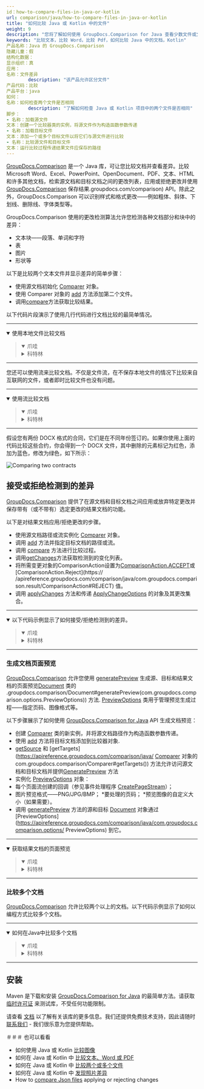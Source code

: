 ```yaml
---
id：how-to-compare-files-in-java-or-kotlin
url: comparison/java/how-to-compare-files-in-java-or-kotlin
title: "如何比较 Java 或 Kotlin 中的文件"
weight: 9
description: "您将了解如何使用 GroupDocs.Comparison for Java 查看少数文件或文档的差异。变化检测机制可根据需求配置"
keywords: "比较文本，比较 Word，比较 Pdf，如何比较 Java 中的文档，Kotlin"
产品名称：Java 的 GroupDocs.Comparison
隐藏儿童：假
结构化数据：
显示组织：真
应用：
名称：文件差异
        description: "该产品允许区分文件"
产品代码：比较
产品平台：java
如何：
名称：如何检查两个文件是否相同
        description: "了解如何检查 Java 或 Kotlin 项目中的两个文件是否相同"
脚步：
- 名称：加载源文件
文本：创建一个比较器类的实例，将源文件作为构造函数参数传递
- 名称：加载目标文件
文本：添加一个或多个目标文件以将它们与源文件进行比较
- 名称：比较源文件和目标文件
文本：运行比较过程传递结果文件应保存的路径
---
```


[GroupDocs.Comparison](https://products.groupdocs.com/comparison) 是一个 Java 库，可让您比较文档并查看差异。比较 Microsoft Word、Excel、PowerPoint、OpenDocument、PDF、文本、HTML 和许多其他文档，检索源文档和目标文档之间的更改列表，应用或拒绝更改并使用 [GroupDocs.Comparison](https://products) 保存结果.groupdocs.com/comparison) API。除此之外，GroupDocs.Comparison 可以识别样式和格式更改——例如粗体、斜体、下划线、删除线、字体类型等。

GroupDocs.Comparison 使用的更改检测算法允许您检测各种文档部分和块中的差异：

* 文本块——段落、单词和字符
* 表
* 图片
* 形状等

以下是比较两个文本文件并显示差异的简单步骤：

* 使用源文档初始化 [Comparer](https://apireference.groupdocs.com/comparison/java/com.groupdocs.comparison/Comparer) 对象。
* 使用 Comparer 对象的 [add](https://apireference.groupdocs.com/comparison/java/com.groupdocs.comparison/Comparer#add(java.io.InputStream...)) 方法添加第二个文件。
* 调用[compare](https://apireference.groupdocs.com/comparison/java/com.groupdocs.comparison/Comparer#compare(java.io.OutputStream))方法获取比较结果。

以下代码片段演示了使用几行代码进行文档比较的最简单情况。

---

<details open><summary>使用本地文件比较文档</summary><blockquote>
<details open><summary>爪哇</summary>

<script src="https://gist.github.com/groupdocs-comparison-gists/e449c06565647b3cdaed7511da401478.js"></script>

</details>

<details><summary>科特林</summary>

<script src="https://gist.github.com/groupdocs-comparison-gists/fdc16a21af9b8d6900d1a369b3c1cafd.js"></script>

</details>
</blockquote></details>

---

您还可以使用流来比较文档。不仅是文件流，在不保存本地文件的情况下比较来自互联网的文件，或者即时比较文件也没有问题。

---

<details open><summary>使用流比较文档</summary><blockquote>
<details open><summary>爪哇</summary>

<script src="https://gist.github.com/groupdocs-comparison-gists/6afc74d39ca3045cc8c693c41907d76e.js"></script>

</details>

<details><summary>科特林</summary>

<script src="https://gist.github.com/groupdocs-comparison-gists/37db39ac21988d21259ef7e8039a3298.js"></script>

</details>
</blockquote></details>

---

假设您有两份 DOCX 格式的合同，它们是在不同年份签订的。如果你使用上面的代码比较这些合约，你会得到一个 DOCX 文件，其中删除的元素标记为红色，添加为蓝色，修改为绿色，如下所示：

![Comparing two contracts](/comparison/java/images/how-to-get-diff-of-contracts.png)


## 接受或拒绝检测到的差异

[GroupDocs.Comparison](https://products.groupdocs.com/comparison) 提供了在源文档和目标文档之间应用或放弃特定更改并保存带有（或不带有）选定更改的结果文档的功能。

以下是对结果文档应用/拒绝更改的步骤。

* 使用源文档路径或流实例化 [Comparer](https://apireference.groupdocs.com/comparison/java/com.groupdocs.comparison/Comparer) 对象。
* 调用 [add](https://apireference.groupdocs.com/comparison/java/com.groupdocs.comparison/Comparer#add(java.io.InputStream...)) 方法并指定目标文档的路径或流。
* 调用 [compare](https://apireference.groupdocs.com/comparison/java/com.groupdocs.comparison/Comparer#compare()) 方法进行比较过程。
* 调用[getChanges](https://apireference.groupdocs.com/comparison/java/com.groupdocs.comparison/Comparer#getChanges())方法获取检测到的变化列表。
* 将所需变更对象的ComparisonAction设置为[ComparisonAction.ACCEPT](https://apireference.groupdocs.com/comparison/java/com.groupdocs.comparison.result/ComparisonAction#ACCEPT)或[ComparisonAction.Reject](https:// /apireference.groupdocs.com/comparison/java/com.groupdocs.comparison.result/ComparisonAction#REJECT) 值。
* 调用 [applyChanges](https://apireference.groupdocs.com/comparison/java/com.groupdocs.comparison/Comparer#applyChanges(java.lang.String,%20com.groupdocs.comparison.options.ApplyChangeOptions)) 方法和传递 [ApplyChangeOptions](https://apireference.groupdocs.com/comparison/java/com.groupdocs.comparison.options/ApplyChangeOptions) 的对象及其更改集合。

---

<details open><summary>以下代码示例显示了如何接受/拒绝检测到的差异。</summary><blockquote>
<details open><summary>爪哇</summary>

<script src="https://gist.github.com/groupdocs-comparison-gists/34d8fa500b337c43f968bf18fd8527a5.js"></script>

</details>

<details><summary>科特林</summary>

<script src="https://gist.github.com/groupdocs-comparison-gists/f3b12253aafaf6c4a4a862b2ea206331.js"></script>

</details>
</blockquote></details>

---

### 生成文档页面预览

[GroupDocs.Comparison](https://products.groupdocs.com/comparison) 允许您使用 [generatePreview](https://apireference.groupdocs.com/comparison/java/com) 生成源、目标和结果文档的页面预览[Document](https://apireference.groupdocs.com/comparison/java/com.groupdocs.comparison/Document) 类的 .groupdocs.comparison/Document#generatePreview(com.groupdocs.comparison.options.PreviewOptions)) 方法.
[PreviewOptions](https://apireference.groupdocs.com/comparison/java/com.groupdocs.comparison.options/PreviewOptions) 类用于管理预览生成过程——指定页码、图像格式等。

以下步骤展示了如何使用 [GroupDocs.Comparison for Java](https://products.groupdocs.com/comparison/java) API 生成文档预览：

* 创建 [Comparer](https://apireference.groupdocs.com/comparison/java/com.groupdocs.comparison/Comparer) 类的新实例，并将源文档路径作为构造函数参数传递。
* 使用 [add](https://apireference.groupdocs.com/comparison/java/com.groupdocs.comparison/Comparer#add(java.io.InputStream...)) 方法将目标文档添加到比较器对象.
* [getSource](https://apireference.groupdocs.com/comparison/java/com.groupdocs.comparison/Comparer#getSource()) 和 [getTargets](https://apireference.groupdocs.com/comparison/java/ [Comparer](https://apireference.groupdocs.com/comparison/java/com.groupdocs.comparison/Comparer) 对象的 com.groupdocs.comparison/Comparer#getTargets()) 方法允许访问源文档和目标文档并提供[GeneratePreview](https://apireference.groupdocs.com/comparison/java/com.groupdocs.comparison/Document#generatePreview(com.groupdocs.comparison.options.PreviewOptions)) 方法
* 实例化 [PreviewOptions](https://apireference.groupdocs.com/comparison/java/com.groupdocs.comparison.options/PreviewOptions) 对象：
* 每个页面流创建的回调（参见事件处理程序 [CreatePageStream](https://apireference.groupdocs.com/comparison/java/com.groupdocs.comparison.common.delegates/Delegates.CreatePageStream)）；
* 图片预览格式——PNG/JPG/BMP；
*要处理的页码；
*预览图像的自定义大小（如果需要）。
* 调用 [generatePreview](https://apireference.groupdocs.com/comparison/java/com.groupdocs.comparison/Document#generatePreview(com.groupdocs.comparison.options.PreviewOptions)) 方法的源和目标 [Document]( https://apireference.groupdocs.com/comparison/java/com.groupdocs.comparison/Document) 对象通过 [PreviewOptions](https://apireference.groupdocs.com/comparison/java/com.groupdocs.comparison.options/ PreviewOptions) 到它。

---

<details open><summary>获取结果文档的页面预览</summary><blockquote>
<details open><summary>爪哇</summary>

<script src="https://gist.github.com/groupdocs-comparison-gists/565efa20595c05ecb81d9ca44045afdf.js"></script>

</details>

<details><summary>科特林</summary>

<script src="https://gist.github.com/groupdocs-comparison-gists/fc4c8a219bdd0419222bd76275219fd2.js"></script>

</details>
</blockquote></details>

---

### 比较多个文档

[GroupDocs.Comparison](https://products.groupdocs.com/comparison) 允许比较两个以上的文档。以下代码示例显示了如何以编程方式比较多个文档。

---

<details open><summary>如何在Java中比较多个文档</summary><blockquote>
<details open><summary>爪哇</summary>

<script src="https://gist.github.com/groupdocs-comparison-gists/7b6ad368a55e6df16c2f0b9d86edebe5.js"></script>

</details>

<details><summary>科特林</summary>

<script src="https://gist.github.com/groupdocs-comparison-gists/ad47af4d760d17752962f86be72fb8ec.js"></script>

</details>
</blockquote></details>

---

## 安装

Maven 是下载和安装 [GroupDocs.Comparison for Java](https://products.groupdocs.com/comparison/java) 的最简单方法。请获取 [临时许可证](https://purchase.groupdocs.com/temporary-license) 来测试库，不受任何功能限制。

请查看 [文档](/comparison/java/installation/) 以了解有关该库的更多信息。我们还提供免费技术支持，因此请随时 [联系我们](https://forum.groupdocs.com/) - 我们很乐意为您提供帮助。

＃＃＃ 也可以看看

* 如何使用 Java 或 Kotlin [比较图像](/comparison/java/how-to-compare-images-using-java-or-kotlin)
* 如何在 Java 或 Kotlin 中 [比较文本、Word 或 PDF](/comparison/java/how-to-compare-text-word-pdf-in-java-or-kotlin)
* 如何在 Java 或 Kotlin 中 [比较两个或多个文件](/comparison/java/how-to-compare-two-or-more-files-in-java-or-kotlin)
* 如何在 Java 或 Kotlin 中 [发现照片差异](/comparison/java/how-to-spot-photos-differences-in-java-or-kotlin)
* How to [compare Json files](/comparison/java/how-to-compare-json-applying-rejecting-changes) applying or rejecting changes
